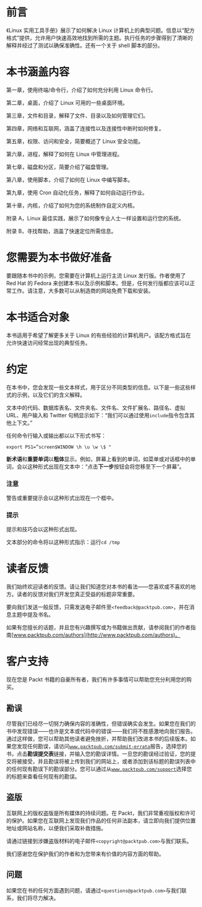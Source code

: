# 前言

《Linux 实用工具手册》展示了如何解决 Linux 计算机上的典型问题。信息以“配方格式”提供，允许用户快速高效地找到所需的主题。执行任务的步骤得到了清晰的解释并经过了测试以确保准确性。还有一个关于 shell 脚本的部分。

# 本书涵盖内容

第一章，使用终端/命令行，介绍了如何充分利用 Linux 命令行。

第二章，桌面，介绍了 Linux 可用的一些桌面环境。

第三章，文件和目录，解释了文件、目录以及如何管理它们。

第四章，网络和互联网，涵盖了连接性以及连接性中断时如何修复。

第五章，权限、访问和安全，简要概述了 Linux 安全功能。

第六章，进程，解释了如何在 Linux 中管理进程。

第七章，磁盘和分区，简要介绍了磁盘管理。

第八章，使用脚本，介绍了如何在 Linux 中编写脚本。

第九章，使用 Cron 自动化任务，解释了如何自动运行作业。

第十章，内核，介绍了如何为您的系统制作自定义内核。

附录 A，Linux 最佳实践，展示了如何像专业人士一样设置和运行您的系统。

附录 B，寻找帮助，涵盖了快速定位所需信息。

# 您需要为本书做好准备

要跟随本书中的示例，您需要在计算机上运行主流 Linux 发行版。作者使用了 Red Hat 的 Fedora 来创建本书以及示例和脚本。但是，任何发行版都应该可以正常工作。请注意，大多数可以从制造商的网站免费下载和安装。

# 本书适合对象

本书适用于希望了解更多关于 Linux 的有些经验的计算机用户。该配方格式旨在允许快速访问经常出现的典型任务。

# 约定

在本书中，您会发现一些文本样式，用于区分不同类型的信息。以下是一些这些样式的示例，以及它们的含义解释。

文本中的代码、数据库表名、文件夹名、文件名、文件扩展名、路径名、虚拟 URL、用户输入和 Twitter 句柄显示如下：“我们可以通过使用`include`指令包含其他上下文。”

任何命令行输入或输出都以以下形式书写：

```
export PS1=”screen$WINDOW \h \u \w \$ "
```

**新术语**和**重要单词**以**粗体**显示。例如，屏幕上看到的单词，如菜单或对话框中的单词，会以这种形式出现在文本中：“点击**下一步**按钮会将您移至下一个屏幕”。

### 注意

警告或重要提示会以这种形式出现在一个框中。

### 提示

提示和技巧会以这种形式出现。

文本部分的命令将以这种形式指示：运行`cd /tmp`

# 读者反馈

我们始终欢迎读者的反馈。请让我们知道您对本书的看法——您喜欢或不喜欢的地方。读者的反馈对我们开发您真正受益的标题非常重要。

要向我们发送一般反馈，只需发送电子邮件至`<feedback@packtpub.com>`，并在消息主题中提及书名。

如果有您擅长的话题，并且您有兴趣撰写或为书籍做出贡献，请参阅我们的作者指南[www.packtpub.com/authors](http://www.packtpub.com/authors)。

# 客户支持

现在您是 Packt 书籍的自豪所有者，我们有许多事情可以帮助您充分利用您的购买。

## 勘误

尽管我们已经尽一切努力确保内容的准确性，但错误确实会发生。如果您在我们的书中发现错误——也许是文本或代码中的错误——我们将不胜感激地向我们报告。通过这样做，您可以帮助其他读者避免挫折，并帮助我们改进本书的后续版本。如果您发现任何勘误，请访问[`www.packtpub.com/submit-errata`](http://www.packtpub.com/submit-errata)报告，选择您的书，点击**勘误提交表**链接，并输入您的勘误详情。一旦您的勘误经过验证，您的提交将被接受，并且勘误将被上传到我们的网站上，或者添加到该标题的勘误列表中的任何现有勘误下的勘误部分。您可以通过从[`www.packtpub.com/support`](http://www.packtpub.com/support)选择您的标题来查看任何现有的勘误。

## 盗版

互联网上的版权盗版是所有媒体的持续问题。在 Packt，我们非常重视版权和许可的保护。如果您在互联网上发现我们作品的任何非法副本，请立即向我们提供位置地址或网站名称，以便我们采取补救措施。

请通过链接到涉嫌盗版材料的电子邮件`<copyright@packtpub.com>`与我们联系。

我们感谢您在保护我们的作者和为您带来有价值的内容方面的帮助。

## 问题

如果您在书的任何方面遇到问题，请通过`<questions@packtpub.com>`与我们联系，我们将尽力解决。
